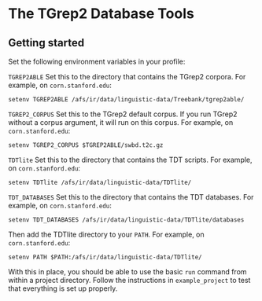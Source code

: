 # The TGrep2 Database Tools

## Getting started

Set the following environment variables in your profile:

`TGREP2ABLE` Set this to the directory that contains the TGrep2 corpora. For example, on `corn.stanford.edu`:

`setenv TGREP2ABLE /afs/ir/data/linguistic-data/Treebank/tgrep2able/`

`TGREP2_CORPUS` Set this to the TGrep2 default corpus. If you run TGrep2 without a corpus argument, it will run on this corpus. For example, on `corn.stanford.edu`:

`setenv TGREP2_CORPUS $TGREP2ABLE/swbd.t2c.gz`

`TDTlite` Set this to the directory that contains the TDT scripts. For example, on `corn.stanford.edu`:

`setenv TDTlite /afs/ir/data/linguistic-data/TDTlite/`

`TDT_DATABASES` Set this to the directory that contains the TDT databases. For example, on `corn.stanford.edu`:

`setenv TDT_DATABASES /afs/ir/data/linguistic-data/TDTlite/databases`

Then add the TDTlite directory to your `PATH`. For example, on `corn.stanford.edu`:

`setenv PATH $PATH:/afs/ir/data/linguistic-data/TDTlite/`

With this in place, you should be able to use the basic `run` command from within a project directory. Follow the instructions in `example_project` to test that everything is set up properly.
